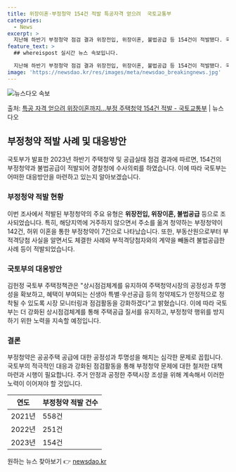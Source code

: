 ```yaml
---
title: 위장이혼·부정청약 154건 적발 특공자격 얻으려  국토교통부
categories:
  - News
excerpt: >
  지난해 하반기 부정청약 점검 결과 위장전입, 위장이혼, 불법공급 등 154건이 적발됐다. 국토교통부는 202…
feature_text: >
  ## whereispost 실시간 뉴스 속보입니다.

  지난해 하반기 부정청약 점검 결과 위장전입, 위장이혼, 불법공급 등 154건이 적발됐다. 국토교통부는 202…
image: 'https://newsdao.kr/res/images/meta/newsdao_breakingnews.jpg'
---
```


![뉴스다오 속보](https://newsdao.kr/res/images/meta/newsdao_breakingnews.jpg)

<p>출처: <a href="https://newsdao.kr/3605" rel="dofollow">특공 자격 얻으려 위장이혼까지…부정 주택청약 154건 적발 - 국토교통부</a> | 뉴스다오</p>

<h2 data-ke-size="size26">부정청약 적발 사례 및 대응방안</h2>
국토부가 발표한 2023년 하반기 주택청약 및 공급실태 점검 결과에 따르면, 154건의 부정청약과 불법공급이 적발되어 경찰청에 수사의뢰를 하였습니다. 이에 따라 국토부는 어떠한 대응방안을 마련하고 있는지 알아보겠습니다.

<p data-ke-size="size16"></p>

<h3>부정청약 적발 현황</h3>
이번 조사에서 적발된 부정청약의 주요 유형은 <b>위장전입, 위장이혼, 불법공급</b> 등으로 조사되었습니다. 특히, 해당지역에 거주하지 않으면서 주소를 옮겨 청약하는 부정청약이 142건, 허위 이혼을 통한 부정청약이 7건으로 나타났습니다. 또한, 부동산원으로부터 부적격당첨 사실을 알면서도 체결한 사례와 부적격당첨자와의 계약을 빼돌려 불법공급한 사례 등이 적발되었습니다.

<p data-ke-size="size16"></p>

<h3>국토부의 대응방안</h3>
김헌정 국토부 주택정책관은 "상시점검체계를 유지하여 주택청약시장의 공정성과 투명성을 확보하고, 혜택이 부여되는 신생아 특별·우선공급 등의 청약제도가 안정적으로 정착될 수 있도록 시장 모니터링과 점검활동을 강화하겠다"고 밝혔습니다. 이에 따라 국토부는 더 강화된 상시점검체계를 통해 주택공급 질서를 유지하고, 부정청약 행위를 방지하기 위한 노력을 지속할 예정입니다.

<p data-ke-size="size16"></p>

<h3>결론</h3>
부정청약은 공공주택 공급에 대한 공정성과 투명성을 해치는 심각한 문제로 꼽힙니다. 국토부의 적극적인 대응과 강화된 점검활동을 통해 부정청약 문제에 대한 철저한 대책 마련과 시행이 필요합니다. 주거 안정과 공정한 주택시장 조성을 위해 계속해서 이러한 노력이 이어져야 할 것입니다.

<p data-ke-size="size16"></p>

<table>
    <thead>
        <tr>
            <th>연도</th>
            <th>부정청약 적발 건수</th>
        </tr>
    </thead>
    <tbody>
        <tr>
            <td>2021년</td>
            <td>558건</td>
        </tr>
        <tr>
            <td>2022년</td>
            <td>251건</td>
        </tr>
        <tr>
            <td>2023년</td>
            <td>154건</td>
        </tr>
    </tbody>
</table>
 

원하는 뉴스 찾아보기 👉 <a href="https://newsdao.kr" rel="dofollow">newsdao.kr</a>


